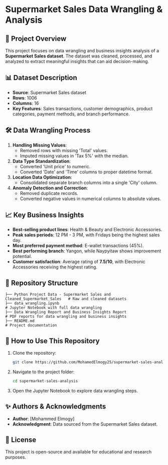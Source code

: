 # Supermarket Sales Data Wrangling & Analysis

## 📌 Project Overview
This project focuses on data wrangling and business insights analysis of a **Supermarket Sales dataset**. The dataset was cleaned, processed, and analyzed to extract meaningful insights that can aid decision-making.

## 📊 Dataset Description
- **Source**: Supermarket Sales dataset
- **Rows**: 1006
- **Columns**: 16
- **Key Features**: Sales transactions, customer demographics, product categories, payment methods, and branch performance.

## 🛠 Data Wrangling Process
1. **Handling Missing Values**:
   - Removed rows with missing 'Total' values.
   - Imputed missing values in 'Tax 5%' with the median.
2. **Data Type Standardization**:
   - Converted 'Unit price' to numeric.
   - Converted 'Date' and 'Time' columns to proper datetime format.
3. **Location Data Optimization**:
   - Consolidated separate branch columns into a single 'City' column.
4. **Anomaly Detection and Correction**:
   - Removed duplicate records.
   - Converted negative values in numerical columns to absolute values.

## 📈 Key Business Insights
- **Best-selling product lines**: Health & Beauty and Electronic Accessories.
- **Peak sales periods**: 12 PM - 3 PM, with Fridays being the highest sales day.
- **Most preferred payment method**: E-wallet transactions (45%).
- **Best performing branch**: Yangon, while Naypyitaw shows improvement potential.
- **Customer satisfaction**: Average rating of **7.5/10**, with Electronic Accessories receiving the highest rating.

## 📁 Repository Structure
```
├── Python Project Data - Supermarket Sales and Cleaned_Supermarket_Sales   # Raw and cleaned datasets
├── data_wrangling.ipynb                                                    # Jupyter Notebook with full data wrangling
├── Data Wrangling Report and Business Insights Report                      # PDF reports for data wrangling and business insights
├── README.md	                                                             # Project documentation
```

## 🚀 How to Use This Repository
1. Clone the repository:
   ```bash
   git clone https://github.com/MohamedElmogy25/supermarket-sales-analysis.git
   ```
2. Navigate to the project folder:
   ```bash
   cd supermarket-sales-analysis
   ```
3. Open the Jupyter Notebook to explore data wrangling steps.

## ✨ Authors & Acknowledgments
- **Author**: [Mohammed Elmogy]
- **Acknowledgment**: Data sourced from the Supermarket Sales dataset.

## 📜 License
This project is open-source and available for educational and research purposes.

